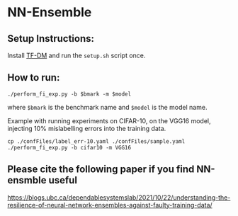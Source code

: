 # NN-Ensemble

Setup Instructions:
---
Install [TF-DM](https://github.com/DependableSystemsLab/TF-DM) and run the `setup.sh` script once.


How to run:
---

```
./perform_fi_exp.py -b $bmark -m $model
```
where `$bmark` is the benchmark name and `$model` is the model name.


Example with running experiments on CIFAR-10, on the VGG16 model, injecting 10% mislabelling errors into the training data.

```
cp ./confFiles/label_err-10.yaml ./confFiles/sample.yaml
./perform_fi_exp.py -b cifar10 -m VGG16
```
Please cite the following paper if you find NN-ensmble useful
---
https://blogs.ubc.ca/dependablesystemslab/2021/10/22/understanding-the-resilience-of-neural-network-ensembles-against-faulty-training-data/
